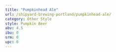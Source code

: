 ```yaml
---
title: "Pumpkinhead Ale"
url: /shipyard-brewing-portland/pumpkinhead-ale/
category: Other Style
style: Pumpkin Beer
abv: 4.5
ibu: 0
srm: 0
upc: 0
---
```


